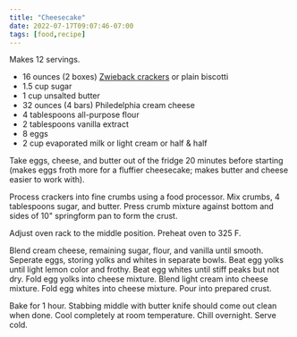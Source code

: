 ```yaml
---
title: "Cheesecake"
date: 2022-07-17T09:07:46-07:00
tags: [food,recipe]
---
```

Makes 12 servings.

* 16 ounces (2 boxes) [Zwieback crackers][1] or plain biscotti
* 1.5 cup sugar
* 1 cup unsalted butter
* 32 ounces (4 bars) Philedelphia cream cheese
* 4 tablespoons all-purpose flour
* 2 tablespoons vanilla extract
* 8 eggs
* 2 cup evaporated milk or light cream or half & half

Take eggs, cheese, and butter out of the fridge 20 minutes before
starting (makes eggs froth more for a fluffier cheesecake; makes
butter and cheese easier to work with).

Process crackers into fine crumbs using a food processor. Mix crumbs,
4 tablespoons sugar, and butter. Press crumb mixture against bottom and
sides of 10" springform pan to form the crust. 

Adjust oven rack to the middle position. Preheat oven to 325 F.

Blend cream cheese, remaining sugar, flour, and vanilla until smooth.
Seperate eggs, storing yolks and whites in separate bowls.
Beat egg yolks until light lemon color and frothy. Beat egg whites
until stiff peaks but not dry. Fold egg yolks into cheese mixture.
Blend light cream into cheese mixture. Fold egg whites into cheese
mixture. Pour into prepared crust.

Bake for 1 hour. Stabbing middle with
butter knife should come out clean when done.
Cool completely at room temperature. Chill overnight.
Serve cold.

[1]: https://www.amazon.com/Markenzwieback-Zwieback-Toast-8oz-Pack/dp/B07KYVNLNM/
